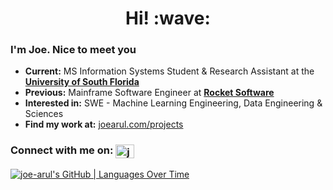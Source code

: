 <h1 align='center'> Hi! :wave:</h1>

### I'm Joe. Nice to meet you 

- **Current:** MS Information Systems Student & Research Assistant at the [**University of South Florida**](https://www.usf.edu/)
- **Previous:** Mainframe Software Engineer at [**Rocket Software**](https://www.rocketsoftware.com)
- **Interested in:**  SWE - Machine Learning Engineering, Data Engineering & Sciences
- **Find my work at:** [joearul.com/projects](https://joearul.com/projects/)

<h3 align="left">Connect with me on: <a href="https://linkedin.com/in/joearul" target="blank"><img align="center" src="https://raw.githubusercontent.com/rahuldkjain/github-profile-readme-generator/master/src/images/icons/Social/linked-in-alt.svg" alt="joearul" height="22.5" width="30" /></a> </h3>
  
</p>


[![joe-arul's GitHub | Languages Over Time](https://stats.quine.sh/joe-arul/languages-over-time?theme=light)](https://quine.sh?utm_source=widgets&utm_campaign=joe-arul)



  
<!--
**joe-arul/joe-arul** is a ✨ _special_ ✨ repository because its `README.md` (this file) appears on your GitHub profile.

Here are some ideas to get you started:

- 🔭 I’m currently working on ...
- 🌱 I’m currently learning ...
- 👯 I’m looking to collaborate on ...
- 🤔 I’m looking for help with ...
- 💬 Ask me about ...
- 📫 How to reach me: ...
- 😄 Pronouns: ...
- ⚡ Fun fact: ...
-->
